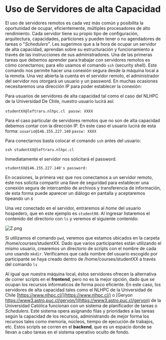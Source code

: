 # Uso de Servidores de alta Capacidad


El uso de servidores remotos es cada vez más común y posibilita la oportunidad de ocupar, eficientemente, múltiples procesadores de alto rendimiento. Cada servidor tiene su propio tipo de configuración, arquitectura, capacidades, particiones y pueden tener o no agendadores de tareas o "*Schedulers*". Les sugerimos que a la hora de ocupar un servidor de alta capacidad, aprendan sobre su estructuración y funcionamiento a través de las instrucciones de sus administradores.
Una de las primeras tareas que debemos aprender para trabajar con servidores remotos es cómo conectarnos; para ello usamos el comando ```ssh``` (security shell). Este comando nos permite hacer una conexión segura desde la máquina local a la remota. Una vez abierta la cuenta en el servidor remoto, el administrador del servidor nos otorgará un usuario y un password. En muchas ocasiones necesitaremos una dirección IP para poder establecer la conexión:

Para usuarios de servidores de alta capacidad tal como el caso del NLHPC de la Universidad De Chile, nuestro usuario lucirá así: 

```studentXX@leftraru.nlhpc.cl```
``` passw: XXXX```

Para el caso particular de servidores remotos que no son de alta capacidad debemos contar con la dirección IP. En este caso el usuario lucirá de esta forma:
```usuario@146.155.227.140```
```passw: XXXX```

Para conectarnos basta colocar el comando ```ssh``` antes del usuario:

```
ssh studentXX@leftraru.nlhpc.cl

```
Inmediatamente el servidor nos solicitará el password.

```studentXX@146.155.227.140's password:```


En ocasiones, la primera vez que nos conectamos a un servidor remoto, éste nos solicita compartir una llave de seguridad para establecer una conexión segura de intercambio de archivos y transferencia de información, de esta forma puede aparecer un diálogo en pantalla y aceptaremos tipeando un *s*

Una vez conectado en el servidor, entraremos al *home* del usuario hospedero, que en este ejemplo es ```student98```. Al ingresar listaremos el contenido del directorio con ```ls``` y veremos el siguiente contenido: 

![Z.png](https://github.com/lafabi/Genobiostoic/blob/main/ejemplo_contenidodir.png)


Si utilizamos el comando ```pwd```, veremos que estamos ubicados en la carpeta /home/courses/studentXX. Dado que varios participantes están utilizando el mismo usuario, crearemos un directorio de scripts con el nombre de cada uno usando ```mkdir```. Verificamos que cada nombre del usuario escogido por participante se haya creado dentro de /home/courses/studentXX a través del comando ```ls```


Al igual que nuestra máquina local, éstos servidores ofrecen la alternativa de correr scripts en el **frontend**, pero no es la mejor opción, dado que se ocupan los recursos informaticos de forma poco eficiente. En este caso, los servidores de alta capacidad tales como el NLHPC de la Universidad de Chile [https://www.nlhpc.cl/](https://www.nlhpc.cl/) o [Geryon https://www3.astro.puc.cl/geryon/](https://www3.astro.puc.cl/geryon) de la Universidad Católica funcionan con un sistema de planificador de tareas o *Schedulers*. Este sistema opera asignando filas y prioridades a las tareas según la capacidad de los recursos, administrando de mejor forma los recursos tales como memoria, núcleos, tiempo de ejecución de trabajos, etc. Estos scripts se corren en el **backend**, que es un espacio donde se llevan a cabo tareas en el sistema operativo oculto de fondo. 
